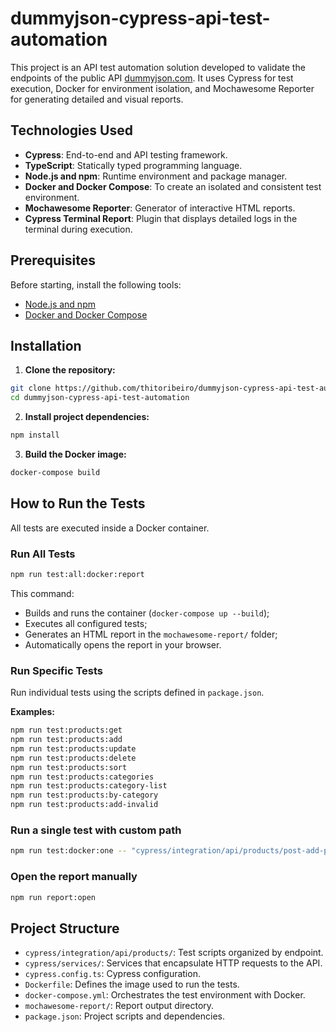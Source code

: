 # dummyjson-cypress-api-test-automation

This project is an API test automation solution developed to validate the endpoints of the public API [dummyjson.com](https://dummyjson.com/). It uses Cypress for test execution, Docker for environment isolation, and Mochawesome Reporter for generating detailed and visual reports.

## Technologies Used

- **Cypress**: End-to-end and API testing framework.
- **TypeScript**: Statically typed programming language.
- **Node.js and npm**: Runtime environment and package manager.
- **Docker and Docker Compose**: To create an isolated and consistent test environment.
- **Mochawesome Reporter**: Generator of interactive HTML reports.
- **Cypress Terminal Report**: Plugin that displays detailed logs in the terminal during execution.

## Prerequisites

Before starting, install the following tools:

- [Node.js and npm](https://nodejs.org/en/download/)
- [Docker and Docker Compose](https://docs.docker.com/get-docker/)

## Installation

1. **Clone the repository:**

```bash
git clone https://github.com/thitoribeiro/dummyjson-cypress-api-test-automation.git
cd dummyjson-cypress-api-test-automation
```

2. **Install project dependencies:**

```bash
npm install
```

3. **Build the Docker image:**

```bash
docker-compose build
```

## How to Run the Tests

All tests are executed inside a Docker container.

### Run All Tests

```bash
npm run test:all:docker:report
```

This command:

- Builds and runs the container (`docker-compose up --build`);
- Executes all configured tests;
- Generates an HTML report in the `mochawesome-report/` folder;
- Automatically opens the report in your browser.

### Run Specific Tests

Run individual tests using the scripts defined in `package.json`.

**Examples:**

```bash
npm run test:products:get
npm run test:products:add
npm run test:products:update
npm run test:products:delete
npm run test:products:sort
npm run test:products:categories
npm run test:products:category-list
npm run test:products:by-category
npm run test:products:add-invalid
```

### Run a single test with custom path

```bash
npm run test:docker:one -- "cypress/integration/api/products/post-add-product.spec.ts"
```

### Open the report manually

```bash
npm run report:open
```

## Project Structure

- `cypress/integration/api/products/`: Test scripts organized by endpoint.
- `cypress/services/`: Services that encapsulate HTTP requests to the API.
- `cypress.config.ts`: Cypress configuration.
- `Dockerfile`: Defines the image used to run the tests.
- `docker-compose.yml`: Orchestrates the test environment with Docker.
- `mochawesome-report/`: Report output directory.
- `package.json`: Project scripts and dependencies.